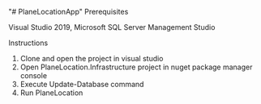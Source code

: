 "# PlaneLocationApp" 
Prerequisites

Visual Studio 2019, Microsoft SQL Server Management Studio

Instructions

1) Clone and open the project in visual studio
2) Open PlaneLocation.Infrastructure project in nuget package manager console
3) Execute  Update-Database command
4) Run PlaneLocation

